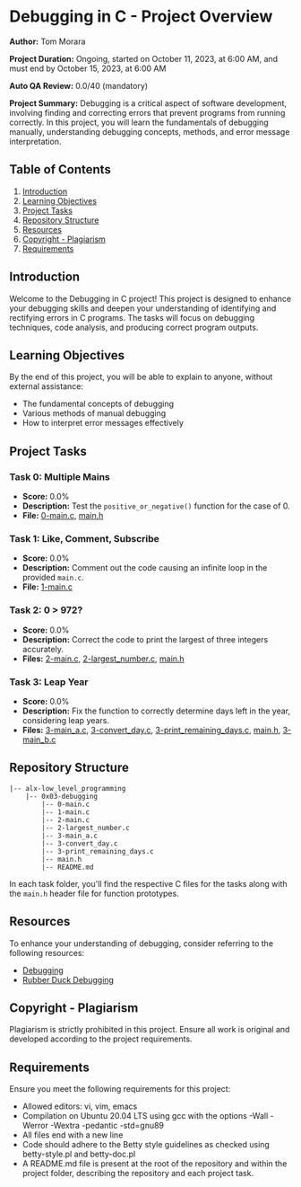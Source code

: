 # Debugging in C - Project Overview

**Author:** Tom Morara

**Project Duration:** Ongoing, started on October 11, 2023, at 6:00 AM, and must end by October 15, 2023, at 6:00 AM

**Auto QA Review:** 0.0/40 (mandatory)

**Project Summary:**
Debugging is a critical aspect of software development, involving finding and correcting errors that prevent programs from running correctly. In this project, you will learn the fundamentals of debugging manually, understanding debugging concepts, methods, and error message interpretation.

## Table of Contents

1. [Introduction](#introduction)
2. [Learning Objectives](#learning-objectives)
3. [Project Tasks](#project-tasks)
4. [Repository Structure](#repository-structure)
5. [Resources](#resources)
6. [Copyright - Plagiarism](#copyright-plagiarism)
7. [Requirements](#requirements)

## Introduction

Welcome to the Debugging in C project! This project is designed to enhance your debugging skills and deepen your understanding of identifying and rectifying errors in C programs. The tasks will focus on debugging techniques, code analysis, and producing correct program outputs.

## Learning Objectives

By the end of this project, you will be able to explain to anyone, without external assistance:
- The fundamental concepts of debugging
- Various methods of manual debugging
- How to interpret error messages effectively

## Project Tasks

### Task 0: Multiple Mains
- **Score:** 0.0%
- **Description:** Test the `positive_or_negative()` function for the case of 0.
- **File:** [0-main.c](0x03-debugging/0-main.c), [main.h](0x03-debugging/main.h)

### Task 1: Like, Comment, Subscribe
- **Score:** 0.0%
- **Description:** Comment out the code causing an infinite loop in the provided `main.c`.
- **File:** [1-main.c](0x03-debugging/1-main.c)

### Task 2: 0 > 972?
- **Score:** 0.0%
- **Description:** Correct the code to print the largest of three integers accurately.
- **Files:** [2-main.c](0x03-debugging/2-main.c), [2-largest_number.c](0x03-debugging/2-largest_number.c), [main.h](0x03-debugging/main.h)

### Task 3: Leap Year
- **Score:** 0.0%
- **Description:** Fix the function to correctly determine days left in the year, considering leap years.
- **Files:** [3-main_a.c](0x03-debugging/3-main_a.c), [3-convert_day.c](0x03-debugging/3-convert_day.c), [3-print_remaining_days.c](0x03-debugging/3-print_remaining_days.c), [main.h](0x03-debugging/main.h), [3-main_b.c](0x03-debugging/3-main_b.c)

## Repository Structure

```
|-- alx-low_level_programming
    |-- 0x03-debugging
        |-- 0-main.c
        |-- 1-main.c
        |-- 2-main.c
        |-- 2-largest_number.c
        |-- 3-main_a.c
        |-- 3-convert_day.c
        |-- 3-print_remaining_days.c
        |-- main.h
        |-- README.md
```

In each task folder, you'll find the respective C files for the tasks along with the `main.h` header file for function prototypes.

## Resources

To enhance your understanding of debugging, consider referring to the following resources:
- [Debugging](https://en.wikipedia.org/wiki/Debugging)
- [Rubber Duck Debugging](https://rubberduckdebugging.com/)

## Copyright - Plagiarism

Plagiarism is strictly prohibited in this project. Ensure all work is original and developed according to the project requirements.

## Requirements

Ensure you meet the following requirements for this project:
- Allowed editors: vi, vim, emacs
- Compilation on Ubuntu 20.04 LTS using gcc with the options -Wall -Werror -Wextra -pedantic -std=gnu89
- All files end with a new line
- Code should adhere to the Betty style guidelines as checked using betty-style.pl and betty-doc.pl
- A README.md file is present at the root of the repository and within the project folder, describing the repository and each project task.
